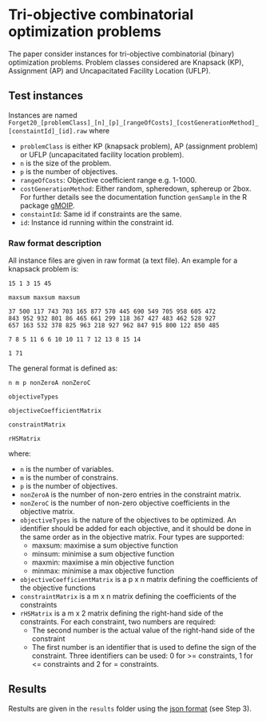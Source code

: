 # Tri-objective combinatorial optimization problems

The paper consider instances for tri-objective combinatorial (binary) optimization
problems. Problem classes considered are Knapsack (KP), Assignment (AP) and Uncapacitated Facility Location (UFLP).


## Test instances

Instances are named `Forget20_[problemClass]_[n]_[p]_[rangeOfCosts]_[costGenerationMethod]_[constaintId]_[id].raw` where 

   - `problemClass` is either KP (knapsack problem), AP (assignment problem) or UFLP (uncapacitated facility
      location problem).
   - `n` is the size of the problem. 
   - `p` is the number of objectives.
   - `rangeOfCosts`: Objective coefficient range e.g. 1-1000.
   - `costGenerationMethod`: Either random, spheredown, sphereup or 2box. For further details see 
      the documentation function `genSample` in the R package 
      [gMOIP](https://CRAN.R-project.org/package=gMOIP).
   - `constaintId`: Same id if constraints are the same.
   - `id`: Instance id running within the constraint id.

### Raw format description 

All instance files are given in raw format (a text file). An example for a knapsack problem is:

```
15 1 3 15 45

maxsum maxsum maxsum 

37 500 117 743 703 165 877 570 445 690 549 705 958 605 472 
843 952 932 801 86 465 661 299 118 367 427 483 462 528 927 
657 163 532 378 825 963 218 927 962 847 915 800 122 850 485 

7 8 5 11 6 6 10 10 11 7 12 13 8 15 14 

1 71
```

The general format is defined as: 

```
n m p nonZeroA nonZeroC

objectiveTypes

objectiveCoefficientMatrix

constraintMatrix

rHSMatrix
```

where:

   - `n` is the number of variables.
   - `m` is the number of constrains.
   - `p` is the number of objectives.
   - `nonZeroA` is the number of non-zero entries in the constraint matrix.
   - `nonZeroC` is the number of non-zero objective coefficients in the objective matrix.
   - `objectiveTypes` is the nature of the objectives to be optimized. An identifier should be 
   added for each objective, and it should be done in the same order as in the objective matrix. 
   Four types are supported:
      	* maxsum: maximise a sum objective function
      	* minsum: minimise a sum objective function
      	* maxmin: maximise a min objective function
      	* minmax: minimise a max objective function
   - `objectiveCoefficientMatrix` is a p x n matrix defining the coefficients of the objective functions
   - `constraintMatrix` is a m x n matrix defining the coefficients of the constraints
   - `rHSMatrix` is a m x 2 matrix defining the right-hand side of the constraints. 
   For each constraint, two numbers are required:
      * The second number is the actual value of the right-hand side of the constraint
      * The first number is an identifier that is used to define the sign of the constraint. 
      Three identifiers can be used: 0 for >= constraints, 1 for <= constraints and 2 for = constraints.


## Results

Restults are given in the `results` folder using the [json
format](https://github.com/MCDMSociety/MOrepo/blob/master/contribute.md) (see Step 3). 




